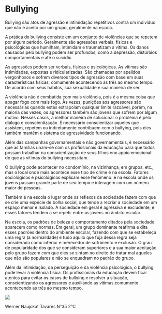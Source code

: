 # Bullying
Bullying são atos de agressão e intimidação repetitivos contra um indivíduo que não é aceito por um grupo, geralmente na escola.

A prática do bullying consiste em um conjunto de violências que se repetem por algum período. Geralmente são agressões verbais, físicas e psicológicas que humilham, intimidam e traumatizam a vítima. Os danos causados pelo bullying podem ser profundos, como a depressão, distúrbios comportamentais e até o suicídio.


As agressões podem ser verbais, físicas e psicológicas. As vítimas são intimidadas, expostas e ridicularizadas. São chamadas por apelidos vergonhosos e sofrem diversos tipos de agressão com base em suas características físicas, comumente acontecendo as três ao mesmo tempo. De acordo com seus hábitos, sua sexualidade e sua maneira de ser.


A violência não é combatida com mais violência, pois é a mesma coisa que apagar fogo com mais fogo. Às vezes, punições aos agressores são necessárias quando estes extrapolam qualquer limite razoável, porém, na maioria das vezes, os agressores também são jovens que sofrem por algum motivo. Nesses casos, a melhor maneira de solucionar o problema é pelo diálogo e conscientização. É necessário conscientizar aqueles que assistem, repetem ou indiretamente contribuem com o bullying, pois eles também mantêm o sistema de agressividade funcionando.

Além das campanhas governamentais e não governamentais, é necessário que as famílias unam-se com os profissionais da educação para que todos possam trabalhar na conscientização de seus filhos eno apoio emocional de que as vítimas do bullying necessitam.


O bullying pode acontecer no condomínio, na vizinhança, em grupos, etc., mas o local onde mais acontece esse tipo de crime é na escola. Fatores sociológicos e psicológicos explicam esse fenômeno: é na escola onde os jovens passam grande parte de seu tempo e interagem com um número maior de pessoas.

Também é na escola o lugar onde os reflexos da sociedade fazem com que se crie uma espécie de bolha social, que tende a recriar a sociedade em um espaço menor e isolado. A sociedade em geral é agressiva e excludente, e esses fatores tendem a se repetir entre os jovens no âmbito escolar.

Na escola, os padrões de beleza e comportamento ditados pela sociedade aparecem como normas. Em geral, um grupo dominante reafirma e dita esses padrões dentro do ambiente escolar, fazendo com que se estabeleça uma regra (a normalidade) e tudo aquilo que fuja dessa regra seja considerado como inferior e merecedor de sofrimento e exclusão. O grau de popularidade dos que se consideram superiores e a sua maior aceitação pelo grupo fazem com que eles se sintam no direito de tratar mal aqueles que não são populares e não se enquadram no padrão do grupo.

Além da intimidação, da perseguição e da violência psicológica, o bullying pode levar à violência física. Os profissionais da educação devem ficar atentos para evitar os casos de bullying e resolver a situação, conscientizando os agressores e auxiliando as vítimas.comumente acontecendo as três ao mesmo tempo.


![](https://media.istockphoto.com/id/1338739433/photo/schoolchildren-cruel-boys-filming-on-the-phone-torturing-bullying-their-classmate-in-school.jpg?s=612x612&w=0&k=20&c=CHIY5qKQujZa7AzcAvAhYaI6ov1jpAxVT1hglN2ye54=)




Werner Naujokat Tavares      N°35      2°C 
